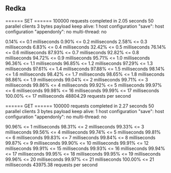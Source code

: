 ## Redka

====== SET ======
  100000 requests completed in 2.05 seconds
  50 parallel clients
  3 bytes payload
  keep alive: 1
  host configuration "save": 
  host configuration "appendonly": no
  multi-thread: no

0.14% <= 0.1 milliseconds
0.90% <= 0.2 milliseconds
2.58% <= 0.3 milliseconds
6.83% <= 0.4 milliseconds
32.42% <= 0.5 milliseconds
76.14% <= 0.6 milliseconds
87.93% <= 0.7 milliseconds
92.82% <= 0.8 milliseconds
94.72% <= 0.9 milliseconds
95.71% <= 1.0 milliseconds
96.36% <= 1.1 milliseconds
96.85% <= 1.2 milliseconds
97.29% <= 1.3 milliseconds
97.61% <= 1.4 milliseconds
97.88% <= 1.5 milliseconds
98.14% <= 1.6 milliseconds
98.42% <= 1.7 milliseconds
98.65% <= 1.8 milliseconds
98.86% <= 1.9 milliseconds
99.04% <= 2 milliseconds
99.71% <= 3 milliseconds
99.86% <= 4 milliseconds
99.92% <= 5 milliseconds
99.97% <= 6 milliseconds
99.98% <= 16 milliseconds
99.99% <= 17 milliseconds
100.00% <= 17 milliseconds
48804.29 requests per second

====== GET ======
  100000 requests completed in 2.27 seconds
  50 parallel clients
  3 bytes payload
  keep alive: 1
  host configuration "save": 
  host configuration "appendonly": no
  multi-thread: no

90.96% <= 1 milliseconds
98.31% <= 2 milliseconds
99.33% <= 3 milliseconds
99.56% <= 4 milliseconds
99.74% <= 5 milliseconds
99.81% <= 6 milliseconds
99.83% <= 7 milliseconds
99.84% <= 8 milliseconds
99.87% <= 9 milliseconds
99.90% <= 10 milliseconds
99.91% <= 12 milliseconds
99.91% <= 15 milliseconds
99.93% <= 16 milliseconds
99.94% <= 17 milliseconds
99.95% <= 18 milliseconds
99.95% <= 19 milliseconds
99.96% <= 20 milliseconds
99.97% <= 21 milliseconds
100.00% <= 21 milliseconds
43975.38 requests per second
